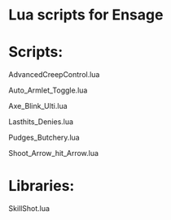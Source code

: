 Lua scripts for Ensage
==============
Scripts:
==============
AdvancedCreepControl.lua

Auto_Armlet_Toggle.lua

Axe_Blink_Ulti.lua

Lasthits_Denies.lua

Pudges_Butchery.lua

Shoot_Arrow_hit_Arrow.lua

Libraries:
==============
SkillShot.lua
